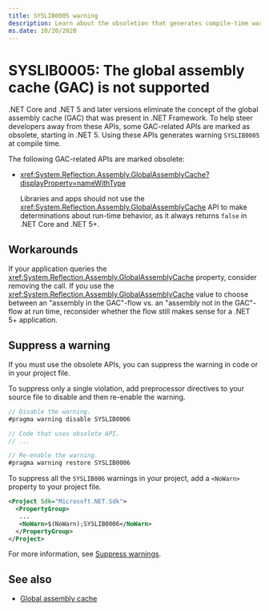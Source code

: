 ```yaml
---
title: SYSLIB0005 warning
description: Learn about the obsoletion that generates compile-time warning SYSLIB0005.
ms.date: 10/20/2020
---
```

# SYSLIB0005: The global assembly cache (GAC) is not supported

.NET Core and .NET 5 and later versions eliminate the concept of the global assembly cache (GAC) that was present in .NET Framework. To help steer developers away from these APIs, some GAC-related APIs are marked as obsolete, starting in .NET 5. Using these APIs generates warning `SYSLIB0005` at compile time.

The following GAC-related APIs are marked obsolete:

- <xref:System.Reflection.Assembly.GlobalAssemblyCache?displayProperty=nameWithType>

  Libraries and apps should not use the <xref:System.Reflection.Assembly.GlobalAssemblyCache> API to make determinations about run-time behavior, as it always returns `false` in .NET Core and .NET 5+.

## Workarounds

If your application queries the <xref:System.Reflection.Assembly.GlobalAssemblyCache> property, consider removing the call. If you use the <xref:System.Reflection.Assembly.GlobalAssemblyCache> value to choose between an "assembly in the GAC"-flow vs. an "assembly not in the GAC"-flow at run time, reconsider whether the flow still makes sense for a .NET 5+ application.

## Suppress a warning

If you must use the obsolete APIs, you can suppress the warning in code or in your project file.

To suppress only a single violation, add preprocessor directives to your source file to disable and then re-enable the warning.

```csharp
// Disable the warning.
#pragma warning disable SYSLIB0006

// Code that uses obsolete API.
// ...

// Re-enable the warning.
#pragma warning restore SYSLIB0006
```

To suppress all the `SYSLIB006` warnings in your project, add a `<NoWarn>` property to your project file.

```xml
<Project Sdk="Microsoft.NET.Sdk">
  <PropertyGroup>
   ...
   <NoWarn>$(NoWarn);SYSLIB0006</NoWarn>
  </PropertyGroup>
</Project>
```

For more information, see [Suppress warnings](obsoletions-overview.md#suppress-warnings).

## See also

- [Global assembly cache](../../framework/app-domains/gac.md)
